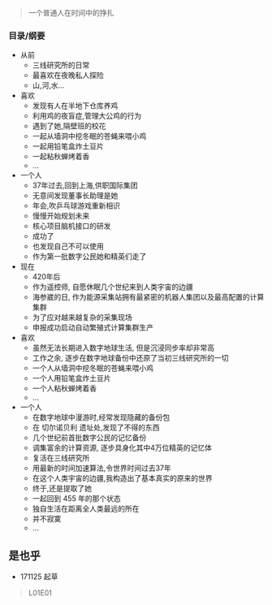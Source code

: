 > 一个普通人在时间中的挣扎

### 目录/纲要

- 从前
    + 三线研究所的日常
    + 最喜欢在夜晚私人探险
    + 山,河,水...
- 喜欢
    + 发现有人在半地下仓库养鸡
    + 利用鸡的夜盲症,管理大公鸡的行为
    + 遇到了她,隔壁班的校花
    + 一起从墙洞中挖冬眠的苍蝇来喂小鸡
    + 一起用铅笔盒炸土豆片
    + 一起粘秋蝉烤着香
    + ...
- 一个人
    + 37年过去,回到上海,供职国际集团
    + 无意间发现董事长助理是她
    + 年会,吹乒乓球游戏重新相识
    + 慢慢开始规划未来
    + 核心项目脑机接口的研发
    + 成功了
    + 也发现自己不可以使用
    + 作为第一批数字公民她和精英们走了
- 现在
    + 420年后
    + 作为遥控师, 自愿休眠几个世纪来到人类宇宙的边疆
    + 海参崴的日, 作为能源采集站拥有最紧密的机器人集团以及最高配置的计算集群
    + 为了应对越来越复杂的采集现场
    + 申报成功启动自动繁殖式计算集群生产
- 喜欢
    + 虽然无法长期进入数字地球生活, 但是沉浸同步率却非常高
    + 工作之余, 逐步在数字地球备份中还原了当初三线研究所的一切
    + 一个人从墙洞中挖冬眠的苍蝇来喂小鸡
    + 一个人用铅笔盒炸土豆片
    + 一个人粘秋蝉烤着香
    + ...
- 一个人
    + 在数字地球中漫游时,经常发现隐藏的备份包
    + 在 切尔诺贝利 遗址处,发现了不得的东西
    + 几个世纪前首批数字公民的记忆备份
    + 调集富余的计算资源, 逐步具身化其中4万位精英的记忆体
    + 复活在三线研究所
    + 用最新的时间加速算法,令世界时间过去37年
    + 在这个人类宇宙的边疆,我构造出了基本真实的原来的世界
    + 终于,还是提取了她
    + 一起回到 455 年的那个状态
    + 独自生活在距离全人类最远的所在
    + 并不寂寞
    + ...

## 是也乎

- 171125 起草

> L01E01
